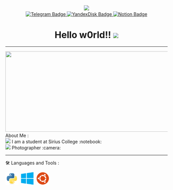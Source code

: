 <div id="header" align="center">
  <img src="https://media3.giphy.com/media/NjJjBTqrMODlLgeYqr/200w.webp" wildth="100"/>
 </div>
 <div id="badges" align="center">
  <a href="https://t.me/kompukternaya">
    <img src="https://img.shields.io/badge/Telegram-blue?style=for-the-badge&logo=telegram&logoColor=white" alt="Telegram Badge"/>
  </a>
  <a href="https://disk.yandex.ru/d/LJbaI14f7cS-KQ">
    <img src="https://img.shields.io/badge/YandexDisk-red?style=for-the-badge&logoColor=white" alt="YandexDisk Badge"/>
  </a>
  <a href="https://www.notion.so/da621ee04a534c08a2dc407a11cbcbe2?pvs=4">
    <img src="https://img.shields.io/badge/Notion-grey?style=for-the-badge&logo=notion&logoColor=white" alt="Notion Badge"/>
  </a>
  </div>
<h1 align="center">
  Hello w0rld!!
  <img src="https://media4.giphy.com/media/PlEZr62TLXHrpm2clq/200w.webp" width="50px"/>
</h1>

---


<div align="center">
  <img src="https://media3.giphy.com/media/v1.Y2lkPTc5MGI3NjExNTRkMTM2NDZlNTdmNjA4NWY5MDM4MDAxZTViMGFmNTUxZTdjYTIwNCZlcD12MV9pbnRlcm5hbF9naWZzX2dpZklkJmN0PWc/l49Fi5qJQ2SIfDoEU/giphy.gif" width="600px" height="250px"/>
</div>
  About Me :
<div display: inline;>
  <img src="https://media2.giphy.com/media/v8jUfaclrsG9x8At9Z/giphy.gif?cid=ecf05e471q9kek6gxfmpv2kihcqiab97plgt0sxf4aano867&rid=giphy.gif&ct=g" width="40px" >
  I am a student at Sirius College :notebook:
 </div>
 <div display: inline;>
  <img src="https://i.giphy.com/media/2xnO6tTIYYFE2j3IqQ/giphy.webp" width="40px"/>
  Photographer :camera:
 </div>

---

:hammer_and_wrench: Languages and Tools :
<div>
  <img src="https://raw.githubusercontent.com/devicons/devicon/1119b9f84c0290e0f0b38982099a2bd027a48bf1/icons/python/python-original.svg" title="Python" alt="Python" width="40" height="40"/>&nbsp;
  <img src="https://raw.githubusercontent.com/devicons/devicon/1119b9f84c0290e0f0b38982099a2bd027a48bf1/icons/windows8/windows8-original.svg" title="Windows" alt="Windows" width="40" height="40"/>&nbsp;
  <img src="https://raw.githubusercontent.com/devicons/devicon/1119b9f84c0290e0f0b38982099a2bd027a48bf1/icons/ubuntu/ubuntu-plain.svg" title="Ubuntu" alt="Ubuntu" width="40" height="40"/>&nbsp;
